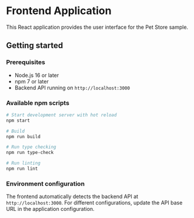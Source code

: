# Frontend Application

This React application provides the user interface for the Pet Store sample. 

## Getting started

### Prerequisites
- Node.js 16 or later
- npm 7 or later
- Backend API running on `http://localhost:3000`

### Available npm scripts

```bash
# Start development server with hot reload
npm start

# Build
npm run build

# Run type checking
npm run type-check

# Run linting
npm run lint
```

### Environment configuration
The frontend automatically detects the backend API at `http://localhost:3000`. For different configurations, update the API base URL in the application configuration.
